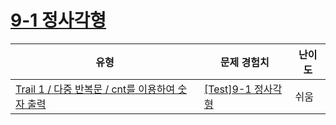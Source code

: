 # [9-1 정사각형](https://www.codetree.ai/trails/complete/curated-cards/test-9-1-square)

|유형|문제 경험치|난이도|
|---|---|---|
|[Trail 1 / 다중 반복문 / cnt를 이용하여 숫자 출력](https://www.codetree.ai/trail-info/novice-low/)|[[Test]9-1 정사각형](https://www.codetree.ai/trails/complete/curated-cards/test-9-1-square/)|쉬움|

